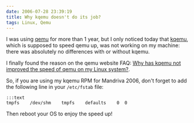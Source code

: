 ```yaml
---
date: 2006-07-28 23:39:19
title: Why kqemu doesn't do its job?
tags: Linux, Qemu
---
```


I was using [qemu](http://fabrice.bellard.free.fr/qemu/) for more than 1 year, but I only noticed today that [kqemu](http://fabrice.bellard.free.fr/qemu/qemu-accel.html), which is supposed to speed qemu up, was not working on my machine: there was absolutely no differences with or without kqemu.

I finally found the reason on the qemu website FAQ: [Why has kqemu not improved the speed of qemu on my Linux system?](http://kidsquid.com/cgi-bin/moin.cgi/FrequentlyAskedQuestions#head-909015808a3a29b67ccbb65c8b089017d5cd97aa).

So, if you are using my kqemu RPM for Mandriva 2006, don't forget to add the following line in your `/etc/fstab` file:

    :::text
    tmpfs    /dev/shm    tmpfs    defaults    0  0

Then reboot your OS to enjoy the speed up!
